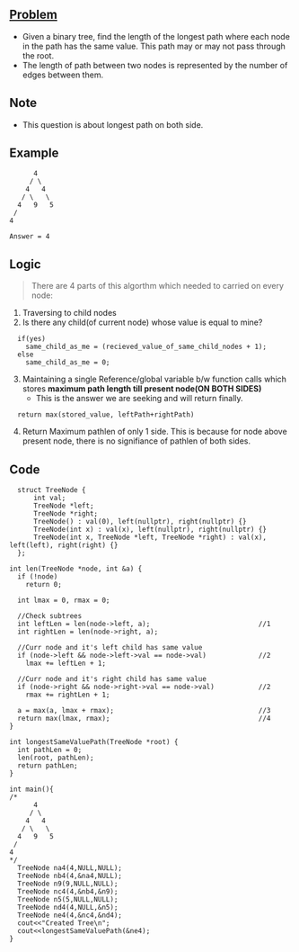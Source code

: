 ## [Problem](https://leetcode.com/problems/longest-univalue-path/)
- Given a binary tree, find the length of the longest path where each node in the path has the same value. This path may or may not pass through the root.
- The length of path between two nodes is represented by the number of edges between them.

## Note
- This question is about longest path on both side.

## Example
```
      4
     / \
    4   4
   / \   \
  4   9   5
 /
4

Answer = 4
```

## Logic
> There are 4 parts of this algorthm which needed to carried on every node:
1. Traversing to child nodes
2. Is there any child(of current node) whose value is equal to mine?
```
  if(yes)
    same_child_as_me = (recieved_value_of_same_child_nodes + 1);
  else
    same_child_as_me = 0;
```
3. Maintaining a single Reference/global variable b/w function calls which stores **maximum path length till present node(ON BOTH SIDES)**
   - This is the answer we are seeking and will return finally.
```
  return max(stored_value, leftPath+rightPath)
```
4. Return Maximum pathlen of only 1 side. This is because for node above present node, there is no signifiance of pathlen of both sides.
  
  
## Code
```
  struct TreeNode {
      int val;
      TreeNode *left;
      TreeNode *right;
      TreeNode() : val(0), left(nullptr), right(nullptr) {}
      TreeNode(int x) : val(x), left(nullptr), right(nullptr) {}
      TreeNode(int x, TreeNode *left, TreeNode *right) : val(x), left(left), right(right) {}
  };

int len(TreeNode *node, int &a) {
  if (!node)
    return 0;

  int lmax = 0, rmax = 0;

  //Check subtrees
  int leftLen = len(node->left, a);                           //1
  int rightLen = len(node->right, a);

  //Curr node and it's left child has same value
  if (node->left && node->left->val == node->val)             //2
    lmax += leftLen + 1;

  //Curr node and it's right child has same value
  if (node->right && node->right->val == node->val)           //2
    rmax += rightLen + 1;

  a = max(a, lmax + rmax);                                    //3
  return max(lmax, rmax);                                     //4
}

int longestSameValuePath(TreeNode *root) {
  int pathLen = 0;
  len(root, pathLen);
  return pathLen;
}

int main(){
/*
      4
     / \
    4   4
   / \   \
  4   9   5
 /
4
*/
  TreeNode na4(4,NULL,NULL);
  TreeNode nb4(4,&na4,NULL);
  TreeNode n9(9,NULL,NULL);
  TreeNode nc4(4,&nb4,&n9);
  TreeNode n5(5,NULL,NULL);
  TreeNode nd4(4,NULL,&n5);
  TreeNode ne4(4,&nc4,&nd4);
  cout<<"Created Tree\n";
  cout<<longestSameValuePath(&ne4);
}
```
